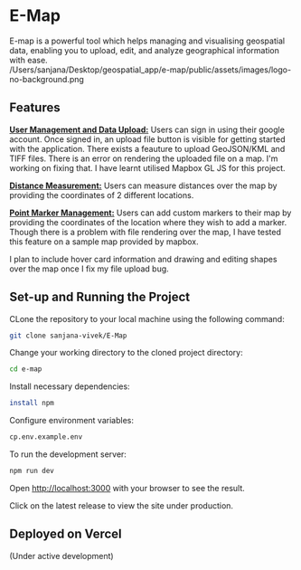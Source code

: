 # E-Map
E-map is a powerful tool which helps managing and visualising geospatial data, enabling you to upload, edit, and analyze geographical information with ease.  
/Users/sanjana/Desktop/geospatial_app/e-map/public/assets/images/logo-no-background.png

## Features
<ins>**User Management and Data Upload:**</ins>
Users can sign in using their google account. Once signed in, an upload file button is visible for getting started with the application.
There exists a feauture to upload GeoJSON/KML and TIFF files. 
There is an error on rendering the uploaded file on a map. I'm working on fixing that. 
I have learnt utilised Mapbox GL JS for this project.

<ins>**Distance Measurement:**</ins>
Users can measure distances over the map by providing the coordinates of 2 different locations. 

<ins>**Point Marker Management:**</ins>
Users can add custom markers to their map by providing the coordinates of the location where they wish to add a marker.
Though there is a problem with file rendering over the map, I have tested this feature on a sample map provided by mapbox.

I plan to include hover card information and drawing and editing shapes over the map once I fix my file upload bug.

## Set-up and Running the Project

CLone the repository to your local machine using the following command:

```bash
git clone sanjana-vivek/E-Map
```

Change your working directory to the cloned project directory: 

```bash
cd e-map
```

Install necessary dependencies: 

```bash
install npm
```

Configure environment variables:

```bash
cp.env.example.env
```

To run the development server:

```bash
npm run dev
```

Open [http://localhost:3000](http://localhost:3000) with your browser to see the result. 

Click on the latest release to view the site under production. 


## Deployed on Vercel

(Under active development)

